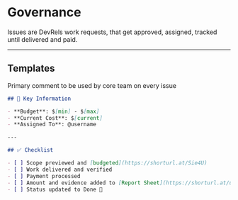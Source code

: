 # Governance
Issues are DevRels work requests, that get approved, assigned, tracked until delivered and paid.

---

## Templates

Primary comment to be used by core team on every issue

```markdown
## 🧾 Key Information

- **Budget**: $[min] - $[max]
- **Current Cost**: $[current]
- **Assigned To**: @username

---

## ✅ Checklist

- [ ] Scope previewed and [budgeted](https://shorturl.at/Sie4U)
- [ ] Work delivered and verified
- [ ] Payment processed
- [ ] Amount and evidence added to [Report Sheet](https://shorturl.at/uzb7u)
- [ ] Status updated to Done 🎉
```
